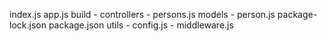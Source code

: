 index.js
app.js
build
    -
controllers
    - persons.js
models
    - person.js
package-lock.json
package.json
utils
    - config.js
    - middleware.js


